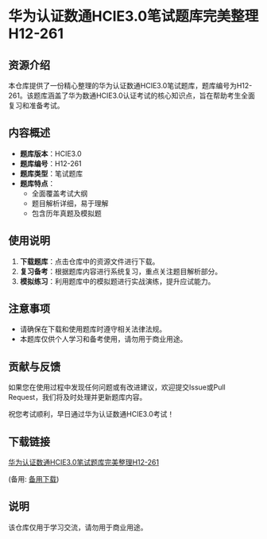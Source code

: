 # 华为认证数通HCIE3.0笔试题库完美整理H12-261

## 资源介绍

本仓库提供了一份精心整理的华为认证数通HCIE3.0笔试题库，题库编号为H12-261。该题库涵盖了华为数通HCIE3.0认证考试的核心知识点，旨在帮助考生全面复习和准备考试。

## 内容概述

- **题库版本**：HCIE3.0
- **题库编号**：H12-261
- **题库类型**：笔试题库
- **题库特点**：
  - 全面覆盖考试大纲
  - 题目解析详细，易于理解
  - 包含历年真题及模拟题

## 使用说明

1. **下载题库**：点击仓库中的资源文件进行下载。
2. **复习备考**：根据题库内容进行系统复习，重点关注题目解析部分。
3. **模拟练习**：利用题库中的模拟题进行实战演练，提升应试能力。

## 注意事项

- 请确保在下载和使用题库时遵守相关法律法规。
- 本题库仅供个人学习和备考使用，请勿用于商业用途。

## 贡献与反馈

如果您在使用过程中发现任何问题或有改进建议，欢迎提交Issue或Pull Request，我们将及时处理并更新题库内容。

祝您考试顺利，早日通过华为认证数通HCIE3.0考试！

## 下载链接
[华为认证数通HCIE3.0笔试题库完美整理H12-261](https://pan.quark.cn/s/b11b1817dc39) 

(备用: [备用下载](https://pan.baidu.com/s/1PJbs-9YREJ0OfvX08TrTlA?pwd=1234))

## 说明

该仓库仅用于学习交流，请勿用于商业用途。
